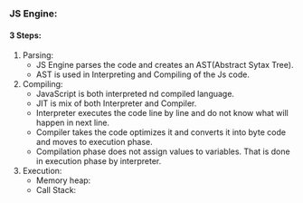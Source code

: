 ### JS Engine:

#### 3 Steps:

1. Parsing:
   - JS Engine parses the code and creates an AST(Abstract Sytax Tree).
   - AST is used in Interpreting and Compiling of the Js code.
2. Compiling:
   - JavaScript is both interpreted nd compiled language.
   - JIT is mix of both Interpreter and Compiler.
   - Interpreter executes the code line by line and do not know what will happen in next line.
   - Compiler takes the code optimizes it and converts it into byte code and moves to execution phase.
   - Compilation phase does not assign values to variables. That is done in execution phase by interpreter.
3. Execution:
   - Memory heap:
   - Call Stack:

